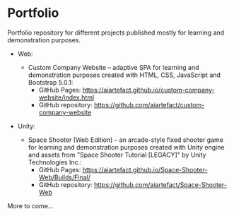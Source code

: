 # Portfolio
Portfolio repository for different projects published mostly for learning and demonstration purposes.

* Web:
	* Custom Company Website – adaptive SPA for learning and demonstration purposes created with HTML, CSS, JavaScript and Bootstrap 5.0.1:
		* GitHub Pages: https://aiartefact.github.io/custom-company-website/index.html
		* GitHub repository: https://github.com/aiartefact/custom-company-website

* Unity:
	* Space Shooter (Web Edition) – an arcade-style fixed shooter game for learning and demonstration purposes created with Unity engine and assets from "Space Shooter Tutorial \[LEGACY\]" by Unity Technologies Inc.:
		* GitHub Pages: https://aiartefact.github.io/Space-Shooter-Web/Builds/Final/
		* GitHub repository: https://github.com/aiartefact/Space-Shooter-Web

More to come...

